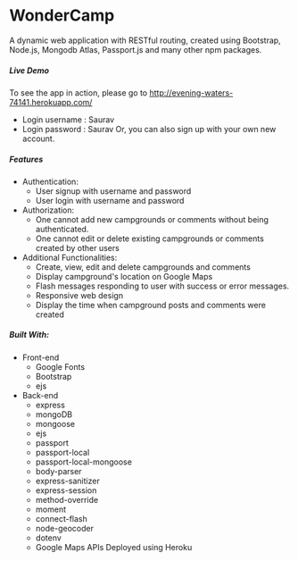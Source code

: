  # WonderCamp 
A dynamic web application with RESTful routing, created using Bootstrap, Node.js, Mongodb Atlas, Passport.js and many other npm packages.

##### Live Demo
To see the app in action, please go to http://evening-waters-74141.herokuapp.com/
 * Login username : Saurav
 * Login password : Saurav
Or, you can also sign up with your own new account.

##### Features 
 * Authentication:
   * User signup with username and password
   * User login with username and password 
 * Authorization:
   * One cannot add new campgrounds or comments without being authenticated.
   * One cannot edit or delete existing campgrounds or comments created by other users
 * Additional Functionalities:
   * Create, view, edit and delete campgrounds and comments
   * Display campground's location on Google Maps
   * Flash messages responding to user with success or error messages.
   * Responsive web design
   * Display the time when campground posts and comments were created
  
  ##### Built With:
  * Front-end
    * Google Fonts
    * Bootstrap
    * ejs
  * Back-end
    * express
    * mongoDB
    * mongoose
    * ejs
    * passport
    * passport-local
    * passport-local-mongoose
    * body-parser
    * express-sanitizer
    * express-session
    * method-override
    * moment
    * connect-flash
    * node-geocoder
    * dotenv
    * Google Maps APIs
 Deployed using Heroku
   
  
